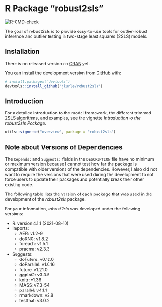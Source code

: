 
<!-- README.md is generated from README.Rmd. Please edit that file -->

# R Package “robust2sls”

<!-- badges: start -->

![R-CMD-check](https://github.com/jkurle/robust2sls/workflows/R-CMD-check/badge.svg?branch=master)
<!-- badges: end -->

The goal of robust2sls is to provide easy-to-use tools for
outlier-robust inference and outlier testing in two-stage least squares
(2SLS) models.

## Installation

There is no released version on [CRAN](https://CRAN.R-project.org) yet.

You can install the development version from
[GitHub](https://github.com/) with:

``` r
# install.packages("devtools")
devtools::install_github("jkurle/robust2sls")
```

## Introduction

For a detailed introduction to the model framework, the different
trimmed 2SLS algorithms, and examples, see the vignette *Introduction to
the robust2sls Package*.

``` r
utils::vignette("overview", package = "robust2sls")
```

## Note about Versions of Dependencies

The `Depends:` and `Suggests:` fields in the `DESCRIPTION` file have no
minimum or maximum version because I cannot test how far the package is
compatible with older versions of the dependencies. However, I also did
not want to require the versions that were used during the development
to not force users to update their packages and potentially break their
other existing code.

The following table lists the version of each package that was used in
the development of the *robust2sls* package.

For your information, *robust2sls* was developed under the following
versions:

-   R: version 4.1.1 (2021-08-10)
-   Imports:
    -   AER: v1.2-9
    -   doRNG: v1.8.2
    -   foreach: v1.5.1
    -   pracma: v2.3.3
-   Suggests:
    -   doFuture: v0.12.0
    -   doParallel: v1.0.16
    -   future: v1.21.0
    -   ggplot2: v3.3.5
    -   knitr: v1.36
    -   MASS: v7.3-54
    -   parallel: v4.1.1
    -   rmarkdown: v2.8
    -   testthat: v3.0.2
